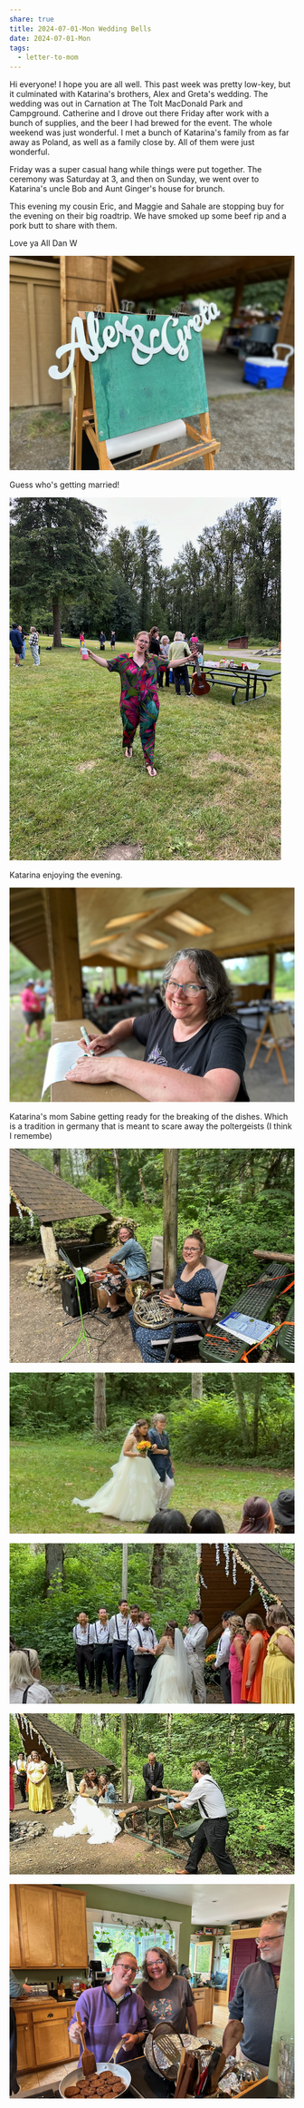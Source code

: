 ```yaml
---
share: true
title: 2024-07-01-Mon Wedding Bells
date: 2024-07-01-Mon
tags:
  - letter-to-mom
---
```


Hi everyone!  I hope you are all well.  This past week was pretty low-key, but it culminated with Katarina's brothers, Alex and Greta's wedding.   The wedding was out in Carnation at The Tolt MacDonald Park and Campground.  Catherine and I drove out there Friday after work with a bunch of supplies, and the beer I had brewed for the event.   The whole weekend was just wonderful.   I met a bunch of Katarina's family from as far away as Poland, as well as a family close by.  All of them were just wonderful.

Friday was a super casual hang while things were put together. The ceremony was Saturday at 3, and then on Sunday, we went over to Katarina's uncle Bob and Aunt Ginger's house for brunch.

This evening my cousin Eric, and Maggie and Sahale are stopping buy for the evening on their big roadtrip.  We have smoked up some beef rip and a pork butt to share with them.

Love ya All
Dan W


![IMG_0283](../attachments/IMG_0283.png)

Guess who's getting married!

![IMG_0286](../attachments/IMG_0286.png)

Katarina enjoying the evening.

![IMG_0291](../attachments/IMG_0291.png)

Katarina's mom Sabine getting ready for the breaking of the dishes.  Which is a tradition in germany that is meant to scare away the poltergeists (I think I remembe)

![IMG_0354](../attachments/IMG_0354.png)

![IMG_0373](../attachments/IMG_0373.png)

![IMG_0384](../attachments/IMG_0384.png)

![IMG_0449](../attachments/IMG_0449.png)

![IMG_0548](../attachments/IMG_0548.png)